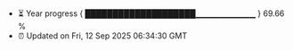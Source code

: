 - ⏳ Year progress { ████████████████████▁▁▁▁▁▁▁▁▁▁ } 69.66 %
- ⏰ Updated on Fri, 12 Sep 2025 06:34:30 GMT

